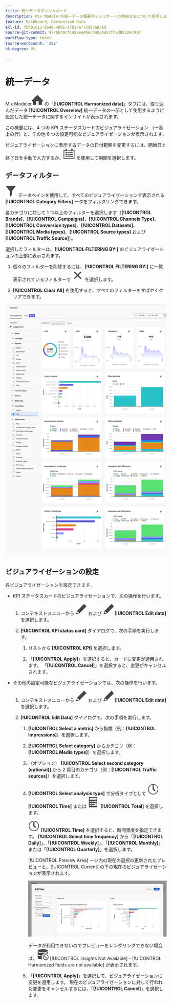 ```yaml
---
title: 統一データダッシュボード
description: Mix Modelerの統一データ概要ダッシュボードの使用方法について説明します。
feature: Dashboard, Harmonized Data
exl-id: fbb01613-d648-4db1-a782-a7720b7a03ad
source-git-commit: 9776b79cfc4a8eaebecd4bce85cfc9d85329c910
workflow-type: tm+mt
source-wordcount: '298'
ht-degree: 0%

---
```


# 統一データ

Mix Modeler![&#x200B; ホーム &#x200B;](/help/assets/icons/Home.svg) の「**[!UICONTROL Harmonized data]**」タブには、取り込んだデータ **[!UICONTROL Overview]** 統一データの一部として使用するように設定した統一データに関するインサイトが表示されます。

この概要には、4 つの KPI ステータスカードのビジュアライゼーション （一番上の行）と、その他 6 つの設定可能なビジュアライゼーションが表示されます。

ビジュアライゼーションに表示するデータの日付範囲を変更するには、開始日と終了日を手動で入力するか、![&#x200B; カレンダー &#x200B;](/help/assets/icons/Calendar.svg) を使用して期間を選択します。

## データフィルター

![&#x200B; フィルター &#x200B;](/help/assets/icons/Filter.svg) データペインを使用して、すべてのビジュアライゼーションで表示される **[!UICONTROL Category Filters]** ータをフィルタリングできます。

各カテゴリに対して 1 つ以上のフィルターを選択します（**[!UICONTROL Brands]**、**[!UICONTROL Campaigns]**、**[!UICONTROL Channels Type]**、**[!UICONTROL Conversion types]**、**[!UICONTROL Datasets]**、**[!UICONTROL Media types]**、**[!UICONTROL Source types]** および **[!UICONTROL Traffic Source]**）。

選択したフィルターは、**[!UICONTROL FILTERING BY:]** のビジュアライゼーションの上部に表示されます。

1. 個々のフィルターを削除するには、**[!UICONTROL FILTERING BY:]** に一覧表示されているフィルターで ![&#x200B; 閉じる &#x200B;](/help/assets/icons/Close.svg) を選択します。

1. **[!UICONTROL Clear All]** を使用すると、すべてのフィルターをすばやくクリアできます。

![&#x200B; 統一データの概要 &#x200B;](/help/assets/harmonized-data-overview.png)


## ビジュアライゼーションの設定

各ビジュアライゼーションを設定できます。

* KPI ステータスカードのビジュアライゼーションで、次の操作を行います。

   1. コンテキストメニューから ![&#x200B; 編集 &#x200B;](/help/assets/icons/Edit.svg) および ![&#x200B; 編集 &#x200B;](/help/assets/icons/Edit.svg)**[!UICONTROL Edit data]** を選択します。

   1. **[!UICONTROL KPI status card]** ダイアログで、次の手順を実行します。

      1. リストから **[!UICONTROL KPI]** を選択します。

      1. 「**[!UICONTROL Apply]**」を選択すると、カードに変更が適用されます。 「**[!UICONTROL Cancel]**」を選択すると、変更がキャンセルされます。

* その他の設定可能なビジュアライゼーションでは、次の操作を行います。

   1. コンテキストメニューから ![&#x200B; 編集 &#x200B;](/help/assets/icons/Edit.svg) および ![&#x200B; 編集 &#x200B;](/help/assets/icons/Edit.svg)**[!UICONTROL Edit data]** を選択します。

   1. **[!UICONTROL Edit Data]** ダイアログで、次の手順を実行します。

      1. **[!UICONTROL Select a metric]** から指標（例：**[!UICONTROL Impressions]**）を選択します。
      1. **[!UICONTROL Select category]** からカテゴリ（例：**[!UICONTROL Media types]**）を選択します。
      1. （オプション） **[!UICONTROL Select second category (optional)]** から 2 番目のカテゴリ（例：**[!UICONTROL Traffic sources]**）を選択します。
      1. **[!UICONTROL Select analysis type]** で分析タイプとして ![Clock](/help/assets/icons/Clock.svg) **[!UICONTROL Time]** または ![Calculator](/help/assets/icons/Calculator.svg) **[!UICONTROL Total]** を選択します。

         ![Clock](/help/assets/icons/Clock.svg) **[!UICONTROL Time]** を選択すると、時間頻度を指定できます。 **[!UICONTROL Select time frequency]** から「**[!UICONTROL Daily]**」、「**[!UICONTROL Weekly]**」、「**[!UICONTROL Monthly]**」または「**[!UICONTROL Quarterly]**」を選択します。

         [!UICONTROL Preview Area] ージ内の現在の選択の更新されたプレビューと、[!UICONTROL Current] の下の現在のビジュアライゼーションが表示されます。

         ![&#x200B; 統一データウィジェットを編集 &#x200B;](/help/assets/edit-harmonized-data-widget.png)

         データが利用できないのでプレビューをレンダリングできない場合は、![&#x200B; データエラー &#x200B;](/help/assets/icons/DataUnavailable.svg) [!UICONTROL Insights Not Available] - [!UICONTROL Harmonized fields are not available] が表示されます。

      1. 「**[!UICONTROL Apply]**」を選択して、ビジュアライゼーションに変更を適用します。 現在のビジュアライゼーションに対して行われた変更をキャンセルするには、「**[!UICONTROL Cancel]**」を選択します。
